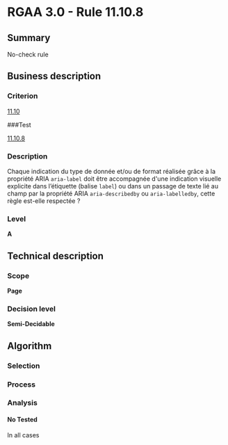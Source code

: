 # RGAA 3.0 -  Rule 11.10.8

## Summary

No-check rule

## Business description

### Criterion

[11.10](http://disic.github.io/rgaa_referentiel_en/RGAA3.0_Criteria_English_version_v1.html#crit-11-10)

###Test

[11.10.8](http://disic.github.io/rgaa_referentiel_en/RGAA3.0_Criteria_English_version_v1.html#test-11-10-8)

### Description

Chaque indication du type de donn&eacute;e et/ou de format r&eacute;alis&eacute;e gr&acirc;ce &agrave; la propri&eacute;t&eacute; ARIA `aria-label` doit &ecirc;tre accompagn&eacute;e d'une indication visuelle explicite dans l’&eacute;tiquette (balise `label`) ou dans un passage de texte li&eacute; au champ par la propri&eacute;t&eacute; ARIA `aria-describedby` ou `aria-labelledby`, cette r&egrave;gle est-elle respect&eacute;e ?

### Level

**A**

## Technical description

### Scope

**Page**

### Decision level

**Semi-Decidable**

## Algorithm

### Selection

### Process

### Analysis

#### No Tested 

In all cases

